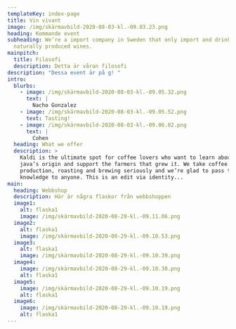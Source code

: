 ```yaml
---
templateKey: index-page
title: Vin vivant
image: /img/skärmavbild-2020-08-03-kl.-09.03.23.png
heading: Kommande event
subheading: We‘re a import company in Sweden that only import and drink
  naturally produced wines.
mainpitch:
  title: Filosofi
  description: Detta är våran filosofi
description: "Dessa event är på g! "
intro:
  blurbs:
    - image: /img/skärmavbild-2020-08-03-kl.-09.05.32.png
      text: |
        Nacho Gonzalez
    - image: /img/skärmavbild-2020-08-03-kl.-09.05.52.png
      text: Tasting!
    - image: /img/skärmavbild-2020-08-03-kl.-09.06.02.png
      text: |
        Cohen
  heading: What we offer
  description: >
    Kaldi is the ultimate spot for coffee lovers who want to learn about their
    java’s origin and support the farmers that grew it. We take coffee
    production, roasting and brewing seriously and we’re glad to pass that
    knowledge to anyone. This is an edit via identity...
main:
  heading: Webbshop
  description: Här är några flaskor från webbshoppen
  image1:
    alt: flaska1
    image: /img/skärmavbild-2020-08-29-kl.-09.11.06.png
  image2:
    alt: flaska1
    image: /img/skärmavbild-2020-08-29-kl.-09.10.53.png
  image3:
    alt: flaska1
    image: /img/skärmavbild-2020-08-29-kl.-09.10.39.png
  image4:
    image: /img/skärmavbild-2020-08-29-kl.-09.10.30.png
    alt: flaska1
  image5:
    image: /img/skärmavbild-2020-08-29-kl.-09.10.19.png
    alt: flaska1
  image6:
    image: /img/skärmavbild-2020-08-29-kl.-09.10.19.png
    alt: flaska1
---
```

